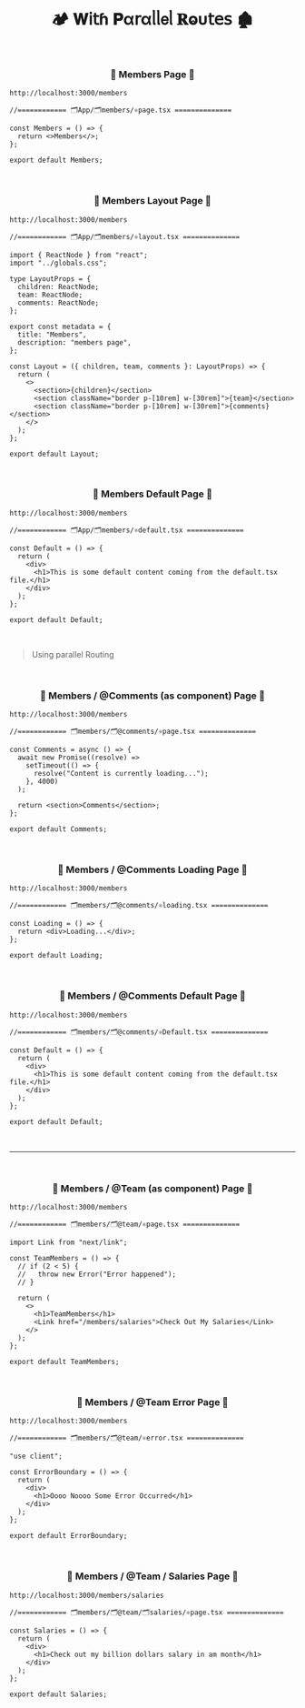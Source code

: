 <h1  align="center" > 🏕️ 𝐖𝗂𝗍ɦ 𝐏α𝗋αᥣᥣ𝖾ᥣ 𝐑ⱺυ𝗍𝖾𝗌 🏚️</h1>

</br>

<h3 align="center" > 🐇 Members Page  🦚</h3>

```dash
http://localhost:3000/members
```

```TSX
//============ 🗂️App/🗂️members/⚛️page.tsx ============== 

const Members = () => {
  return <>Members</>;
};

export default Members;

```

</br>

<h3 align="center" > 🐇 Members Layout Page  🦚</h3>

```dash
http://localhost:3000/members
```

```TSX
//============ 🗂️App/🗂️members/⚛️layout.tsx ============== 

import { ReactNode } from "react";
import "../globals.css";

type LayoutProps = {
  children: ReactNode;
  team: ReactNode;
  comments: ReactNode;
};

export const metadata = {
  title: "Members",
  description: "members page",
};

const Layout = ({ children, team, comments }: LayoutProps) => {
  return (
    <>
      <section>{children}</section>
      <section className="border p-[10rem] w-[30rem]">{team}</section>
      <section className="border p-[10rem] w-[30rem]">{comments}</section>
    </>
  );
};

export default Layout;

```

</br>

<h3 align="center" > 🐇 Members Default Page  🦚</h3>

```dash
http://localhost:3000/members
```

```TSX
//============ 🗂️App/🗂️members/⚛️default.tsx ============== 

const Default = () => {
  return (
    <div>
      <h1>This is some default content coming from the default.tsx file.</h1>
    </div>
  );
};

export default Default;

```

</br>

> Using parallel Routing 

</br>

<h3 align="center" > 🐇 Members / @Comments (as component) Page  🦚</h3>

```dash
http://localhost:3000/members
```

```TSX
//============ 🗂️members/🗂️@comments/⚛️page.tsx ============== 

const Comments = async () => {
  await new Promise((resolve) =>
    setTimeout(() => {
      resolve("Content is currently loading...");
    }, 4000)
  );

  return <section>Comments</section>;
};

export default Comments;

```

</br>

<h3 align="center" > 🐇 Members / @Comments Loading Page  🦚</h3>

```dash
http://localhost:3000/members
```

```TSX
//============ 🗂️members/🗂️@comments/⚛️loading.tsx ============== 

const Loading = () => {
  return <div>Loading...</div>;
};

export default Loading;

```

</br>

<h3 align="center" > 🐇 Members / @Comments Default Page  🦚</h3>

```dash
http://localhost:3000/members
```

```TSX
//============ 🗂️members/🗂️@comments/⚛️Default.tsx ============== 

const Default = () => {
  return (
    <div>
      <h1>This is some default content coming from the default.tsx file.</h1>
    </div>
  );
};

export default Default;

```

</br>

---

</br>

<h3 align="center" > 🐇 Members / @Team (as component) Page  🦚</h3>

```dash
http://localhost:3000/members
```

```TSX
//============ 🗂️members/🗂️@team/⚛️page.tsx ============== 

import Link from "next/link";

const TeamMembers = () => {
  // if (2 < 5) {
  //   throw new Error("Error happened");
  // }

  return (
    <>
      <h1>TeamMembers</h1>
      <Link href="/members/salaries">Check Out My Salaries</Link>
    </>
  );
};

export default TeamMembers;

```

</br>

<h3 align="center" > 🐇 Members / @Team Error Page  🦚</h3>

```dash
http://localhost:3000/members
```

```TSX
//============ 🗂️members/🗂️@team/⚛️error.tsx ============== 

"use client";

const ErrorBoundary = () => {
  return (
    <div>
      <h1>Oooo Noooo Some Error Occurred</h1>
    </div>
  );
};

export default ErrorBoundary;

```

</br>

<h3 align="center" > 🐇 Members / @Team / Salaries Page  🦚</h3>

```dash
http://localhost:3000/members/salaries
```

```TSX
//============ 🗂️members/🗂️@team/🗂️salaries/⚛️page.tsx ============== 

const Salaries = () => {
  return (
    <div>
      <h1>Check out my billion dollars salary in am month</h1>
    </div>
  );
};

export default Salaries;

```